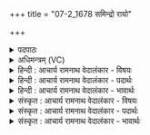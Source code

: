 +++
title = "07-2_1678 समिन्द्रो रायो"

+++
<details><summary>पदपाठः</summary>

स꣢म्। इ꣡न्द्रः꣢꣯। रा꣡यः꣢꣯। बृ꣣हतीः꣢। अ꣣धूनुत। स꣢म्। क्षो꣣णी꣡इति꣢। सम्। उ꣣। सू꣡र्य꣢꣯म्। सम्। शु꣣क्रा꣡सः꣢। शु꣡च꣢꣯यः। सम्। ग꣡वा꣢꣯शिरः। गो। आ꣣शिरः। सो꣡माः꣢꣯। इ꣡न्द्र꣢꣯म्। अ꣣मन्दिषुः। १६७८।
</details>

<details><summary>अधिमन्त्रम् (VC)</summary>

- इन्द्रः
- वालखिल्यम् (आयुः काण्वः)
- बार्हतः प्रगाथः (विषमा बृहती, समा सतोबृहती)
- पञ्चमः
</details>

<details><summary>हिन्दी : आचार्य रामनाथ वेदालंकार - विषयः</summary>

अब परमात्मा के गुण-कर्म-स्वभाव का वर्णन करते हैं।
</details>

<details><summary>हिन्दी : आचार्य रामनाथ वेदालंकार - पदार्थः</summary>

पदार्थान्वय -  (इन्द्रः)जगदीश्वर(बृहतीः)विस्तीर्ण(रायः)सम्पदाओं को(सम् अधूनुत)भली-भाँति प्रेरित करता है, (क्षोणी)द्युलोक और भूलोक को(सम्)भली-भाँति प्रेरित करता है, (उ)और(सूर्यम्)सूर्य को(सम्)भली-भाँति प्रेरित करता है, (शुक्रासः)तेजस्वी, (शुचयः)पवित्र आचरणवाले लोग(इन्द्रम्)जगदीश्वर को(सम् अमन्दिषुः)भली-भाँति आनन्दित करते हैं और(गवाशिरः)तेजों से परिपक्व(सोमाः॑)श्रद्धारस(इन्द्रम्)जगदीश्वर को(सम् अमन्दिषुः)भली-भाँति आनन्दित करते हैं ॥२॥
</details>

<details><summary>हिन्दी : आचार्य रामनाथ वेदालंकार - भावार्थः</summary>

भावार्थ -  जगदीश्वर ने ही सब सम्पदाएँ हमें प्रदान की हैं और वही सूर्य,पवन,द्यावापृथिवी आदि की व्यवस्था को सञ्चालित कर रहा है। अतः सबको चाहिए कि पवित्र अन्तः करणवाले होकर श्रद्धा से उसकी उपासना करें ॥२॥
</details>

<details><summary>संस्कृत : आचार्य रामनाथ वेदालंकार - विषयः</summary>

अथ परमात्मनो गुणकर्मस्वभावान् वर्णयति।
</details>

<details><summary>संस्कृत : आचार्य रामनाथ वेदालंकार - पदार्थः</summary>

पदार्थान्वय -  (इन्द्रः)जगदीश्वरः(बृहतीः)विस्तीर्णाः(रायः)सम्पदः(सम् अधूनुत)संधूनोति,संप्रेरयति, (क्षोणी)द्यावापृथिव्यौ(सम्)संधूनोति,संप्रेरयति(उ)किञ्च, (सूर्यम्)आदित्यम्(सम्)संधूनोति संप्रेरयति।(शुक्रासः)तेजस्विनः(शुचयः)पवित्राचरणाः जनाः(इन्द्रम्)जगदीश्वरम्(सम् अमन्दिषुः)संमोदयन्ति,अपि च(गवाशिरः)गोभिः तेजोभिः आशिरः परिपक्वाः(सोमाः)श्रद्धारसाः(इन्द्रम्)जगदीश्वरम्(सम् अमन्दिषुः)संमोदयन्ति ॥२॥
</details>

<details><summary>संस्कृत : आचार्य रामनाथ वेदालंकार - भावार्थः</summary>

भावार्थ -  जगदीश्वरेणैव सर्वाः सम्पदोऽस्मभ्यं प्रदत्ताः सन्ति,स एव च सूर्यपवनद्यावापृथिव्यादिव्यवस्थां सञ्चालयतीति कृत्वा सर्वैः पवित्रान्तःकरणैः सद्भिः स श्रद्धयोपासनीयः ॥२॥
</details>